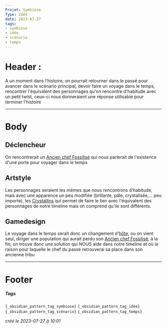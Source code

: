 ```yaml
---
Projet: Symbiose
Type: Idée
date: 2023-07-27
tags:
- symbiose
- idée
- scénario
- temps
---
```

   
# Header :   
   
A un moment dans l'histoire, on pourrait retourner dans le passé pour avancer dans le scénario principal, devoir faire un voyage dans le temps, rencontrer l'équivalent des personnages qu'on rencontre d'habitude avec un petit twist, ceux-ci nous donneraient une réponse utilisable pour terminer l'histoire   
   
   
-------------------------------------------------------------------------------   
# Body   
   
## Déclencheur   
   
On rencontrerait un [Ancien chef Fossilisé](../../../../../Cr%C3%A9ations/Symbiose/GameDesign/Sc%C3%A9nario/Personnages/Ancien%20chef%20Fossilis%C3%A9.md) qui nous parlerait de l'existence d'une porte pour voyager dans le temps   
   
## Artstyle   
Les personnages seraient les mêmes que nous rencontrons d'habitude, mais avec une apparence un peu modifiée (brillante, pâle, crystalisée,... peu importe), les [Crystallins](/not_created.md) qui permet de faire le lien avec l'équivalent des personnages de notre timeline mais on comprend qu'ils sont différents.    
   
## Gamedesign   
   
Le voyage dans le temps serait donc un changement d'[hôte](/not_created.md), ou on vient seul, diriger une population qui aurait perdu son [Ancien chef Fossilisé](../../../../../Cr%C3%A9ations/Symbiose/GameDesign/Sc%C3%A9nario/Personnages/Ancien%20chef%20Fossilis%C3%A9.md), à la fin, on trouve donc une solution qui NOUS aide dans notre timeline et où la raison pour laquelle le chef du passé retrouverai sa place dans son ancienne tribu   
   
   
---------------------------------------------------------------------------   
# Footer   
   
##### Tags   
`{_obsidian_pattern_tag_symbiose}` `{_obsidian_pattern_tag_idée}` `{_obsidian_pattern_tag_scénario}` `{_obsidian_pattern_tag_temps}`   
   
*créé le 2023-07-27 à 10:01*